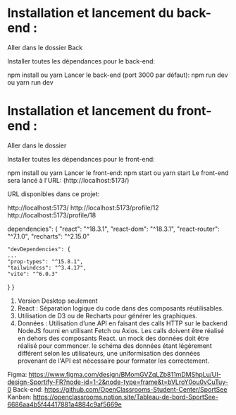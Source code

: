 # Installation et lancement du back-end :
Aller dans le dossier Back

Installer toutes les dépendances pour le back-end:

npm install ou yarn
Lancer le back-end (port 3000 par défaut):
npm run dev ou yarn run dev

# Installation et lancement du front-end :
Aller dans le dossier

Installer toutes les dépendances pour le front-end:

npm install ou yarn
Lancer le front-end:
npm start ou yarn start
Le front-end sera lancé à l'URL: (http://localhost:5173/)

URL disponibles dans ce projet:

http://localhost:5173/
http://localhost:5173/profile/12
http://localhost:5173/profile/18

dependencies": {
    "react": "^18.3.1",
    "react-dom": "^18.3.1",
    "react-router": "^7.1.0",
    "recharts": "^2.15.0"

    "devDependencies": {
    ...
    "prop-types": "^15.8.1",
    "tailwindcss": "^3.4.17",
    "vite": "^6.0.3"
  }
}

1. Version Desktop seulement
2. React : Séparation logique du code dans des composants réutilisables.
3. Utilisation de D3 ou de Recharts pour générer les graphiques.
4. Données : Utilisation d’une API en faisant des calls HTTP sur le backend NodeJS fourni en utilisant Fetch ou Axios.
Les calls doivent être réalisé en dehors des composants React.
un mock des données doit être réalisé pour commencer.
le schéma des données étant légèrement différent selon les utilisateurs, une uniformisation des données provenant de l'API est nécessaire pour formater les correctement.

Figma: https://www.figma.com/design/BMomGVZqLZb811mDMShpLu/UI-design-Sportify-FR?node-id=1-2&node-type=frame&t=bVLroY0ou0vCuTuy-0
Back-end: https://github.com/OpenClassrooms-Student-Center/SportSee
Kanban: https://openclassrooms.notion.site/Tableau-de-bord-SportSee-6686aa4b5f44417881a4884c9af5669e


